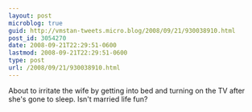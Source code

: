 ```yaml
---
layout: post
microblog: true
guid: http://vmstan-tweets.micro.blog/2008/09/21/930038910.html
post_id: 3054270
date: 2008-09-21T22:29:51-0600
lastmod: 2008-09-21T22:29:51-0600
type: post
url: /2008/09/21/930038910.html
---
```

About to irritate the wife by getting into bed and turning on the TV after she's gone to sleep. Isn't married life fun?
